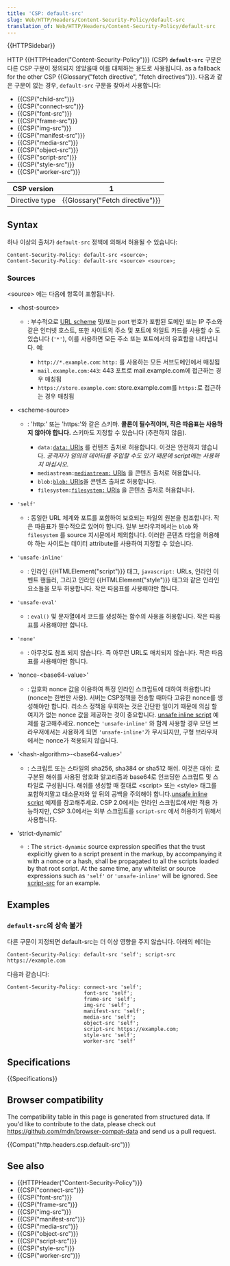 ```yaml
---
title: 'CSP: default-src'
slug: Web/HTTP/Headers/Content-Security-Policy/default-src
translation_of: Web/HTTP/Headers/Content-Security-Policy/default-src
---
```

{{HTTPSidebar}}

HTTP {{HTTPHeader("Content-Security-Policy")}} (CSP) **`default-src`** 구문은 다른 CSP 구문이 정의되지 않았을때 이를 대체하는 용도로 사용됩니다. as a fallback for the other CSP {{Glossary("fetch directive", "fetch directives")}}. 다음과 같은 구문이 없는 경우, `default-src` 구문을 찾아서 사용합니다:

- {{CSP("child-src")}}
- {{CSP("connect-src")}}
- {{CSP("font-src")}}
- {{CSP("frame-src")}}
- {{CSP("img-src")}}
- {{CSP("manifest-src")}}
- {{CSP("media-src")}}
- {{CSP("object-src")}}
- {{CSP("script-src")}}
- {{CSP("style-src")}}
- {{CSP("worker-src")}}

| CSP version    | 1                                        |
| -------------- | ---------------------------------------- |
| Directive type | {{Glossary("Fetch directive")}} |

## Syntax

하나 이상의 출처가 `default-src` 정책에 의해서 허용될 수 있습니다:

```
Content-Security-Policy: default-src <source>;
Content-Security-Policy: default-src <source> <source>;
```

### Sources

\<source> 에는 다음에 항목이 포함됩니다.

- \<host-source>

  - : 부수적으로 [URL scheme](/ko/docs/URIs_and_URLs) 및/또는 port 번호가 포함된 도메인 또는 IP 주소와 같은 인터넷 호스트, 또한 사이트의 주소 및 포트에 와일트 카드를 사용할 수 도 있습니다 (`'*'`), 이를 사용하면 모든 주소 또는 포트에서의 유효함을 나타냅니다.
    예:

    - `http://*.example.com`: `http:` 를 사용하는 모든 서브도메인에서 매칭됩
    - `mail.example.com:443`: 443 포트로 mail.example.com에 접근하는 경우 매칭됨
    - `https://store.example.com`: store.example.com를 `https:`로 접근하는 경우 매칭됨

- \<scheme-source>

  - : 'http:' 또는 'https:'와 같은 스키마. **콜론이 필수적이며, 작은 따음표는 사용하지 않아야 합니다.** 스키마도 지정할 수 있습니다 (추천하지 않음).

    - `data:`[`data:` URIs](/ko/docs/Web/HTTP/Basics_of_HTTP/Data_URIs) 를 컨텐츠 출처로 허용합니다. 이것은 안전하지 않습니다. _공격자가 임의의 데이터를 주입할 수도 있기 때문에 script에는 사용하지 마십시오._
    - `mediastream:`[`mediastream:` URIs](/ko/docs/Web/API/MediaStream_API) 을 콘텐츠 출처로 허용합니다.
    - `blob:`[`blob:` URIs](/ko/docs/Web/API/Blob)을 콘텐츠 출처로 허용합니다.
    - `filesystem:`[`filesystem:` URIs](/ko/docs/Web/API/FileSystem) 을 콘텐츠 출처로 허용합니다.

- `'self'`
  - : 동일한 URL 체계와 포트를 포함하여 보호되는 파일의 원본을 참조합니다. 작은 따음표가 필수적으로 있어야 합니다. 일부 브라우저에서는 `blob` 와 `filesystem` 를 source 지시문에서 제외합니다. 이러한 콘텐츠 타입을 허용해야 하는 사이트는 데이터 attribute를 사용하여 지정할 수 있습니다.
- `'unsafe-inline'`
  - : 인라인 {{HTMLElement("script")}} 태그, `javascript:` URLs, 인라인 이벤트 핸들러, 그리고 인라인 {{HTMLElement("style")}} 태그와 같은 인라인 요소들을 모두 허용합니다. 작은 따음표를 사용해야만 합니다.
- `'unsafe-eval'`
  - : `eval()` 및 문자열에서 코드를 생성하는 함수의 사용을 허용합니다. 작은 따음표를 사용해야만 합니다.
- `'none'`
  - : 아무것도 참조 되지 않습니다. 즉 아무런 URL도 매치되지 않습니다. 작은 따음표를 사용해야만 합니다.
- 'nonce-\<base64-value>'
  - : 암호화 nonce 값을 이용하여 특정 인라인 스크립트에 대하여 허용합니다(nonce는 한번만 사용). 서버는 CSP정책을 전송할 때마다 고유한 nonce를 생성해야만 합니다. 리소스 정책을 우회하는 것은 간단한 일이기 때문에 의심 할 여지가 없는 nonce 값을 제공하는 것이 중요합니다. [unsafe inline script](/ko/docs/Web/HTTP/Headers/Content-Security-Policy/script-src#Unsafe_inline_script) 예제를 참고해주세요. nonce는 `'unsafe-inline'` 와 함께 사용할 경우 모던 브라우저에서는 사용하게 되면 `'unsafe-inline'`가 무시되지만, 구형 브라우저에서는 nonce가 적용되지 않습니다.
- '\<hash-algorithm>-\<base64-value>'
  - : 스크립트 또는 스타일의 sha256, sha384 or sha512 해쉬. 이것은 대쉬: 로 구분된 해쉬를 사용된 암호화 알고리즘과 base64로 인코딩한 스크립트 및 스타일로 구성됩니다. 해쉬를 생성할 때 절대로 \<script> 또는 \<style> 태그를 포함하지말고 대소문자와 앞 뒤의 공백을 주의해야 합니다.[unsafe inline script](/ko/docs/Web/HTTP/Headers/Content-Security-Policy/script-src#Unsafe_inline_script) 예제를 참고해주세요. CSP 2.0에서는 인라인 스크립트에서만 적용 가능하지만, CSP 3.0에서는 외부 스크립트를 `script-src` 에서 허용하기 위해서 사용합니다.
- 'strict-dynamic'
  - : The `strict-dynamic` source expression specifies that the trust explicitly given to a script present in the markup, by accompanying it with a nonce or a hash, shall be propagated to all the scripts loaded by that root script. At the same time, any whitelist or source expressions such as `'self'` or `'unsafe-inline'` will be ignored. See [script-src](/ko/docs/Web/HTTP/Headers/Content-Security-Policy/script-src#strict-dynamic) for an example.

## Examples

### `default-src`의 상속 불가

다른 구문이 지정되면 default-src는 더 이상 영향을 주지 않습니다. 아래의 헤더는

```
Content-Security-Policy: default-src 'self'; script-src https://example.com
```

다음과 같습니다:

```
Content-Security-Policy: connect-src 'self';
                         font-src 'self';
                         frame-src 'self';
                         img-src 'self';
                         manifest-src 'self';
                         media-src 'self';
                         object-src 'self';
                         script-src https://example.com;
                         style-src 'self';
                         worker-src 'self'
```

## Specifications

{{Specifications}}

## Browser compatibility

The compatibility table in this page is generated from structured data. If you'd like to contribute to the data, please check out <https://github.com/mdn/browser-compat-data> and send us a pull request.

{{Compat("http.headers.csp.default-src")}}

## See also

- {{HTTPHeader("Content-Security-Policy")}}
- {{CSP("connect-src")}}
- {{CSP("font-src")}}
- {{CSP("frame-src")}}
- {{CSP("img-src")}}
- {{CSP("manifest-src")}}
- {{CSP("media-src")}}
- {{CSP("object-src")}}
- {{CSP("script-src")}}
- {{CSP("style-src")}}
- {{CSP("worker-src")}}
